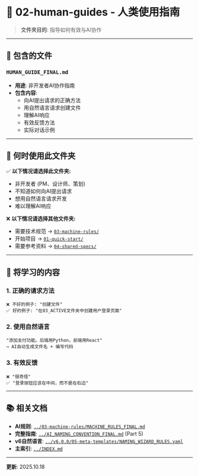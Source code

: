 # 📁 02-human-guides - 人类使用指南

> **文件夹目的**: 指导如何有效与AI协作

---

## 📄 包含的文件

### `HUMAN_GUIDE_FINAL.md`
- **用途**: 非开发者AI协作指南
- **包含内容**:
  - 向AI提出请求的正确方法
  - 用自然语言请求创建文件
  - 理解AI响应
  - 有效反馈方法
  - 实际对话示例

---

## 🎯 何时使用此文件夹

✅ **以下情况请选择此文件夹:**
- 非开发者 (PM、设计师、策划)
- 不知道如何向AI提出请求
- 想用自然语言请求开发
- 难以理解AI响应

❌ **以下情况请选择其他文件夹:**
- 需要技术规范 → [`03-machine-rules/`](../03-machine-rules/)
- 开始项目 → [`01-quick-start/`](../01-quick-start/)
- 需要参考资料 → [`04-shared-specs/`](../04-shared-specs/)

---

## 💬 将学习的内容

### 1. 正确的请求方法
```
❌ 不好的例子: "创建文件"
✅ 好的例子: "在03_ACTIVE文件夹中创建用户登录页面"
```

### 2. 使用自然语言
```
"添加支付功能。后端用Python，前端用React"
→ AI自动生成文件名 + 编写代码
```

### 3. 有效反馈
```
❌ "很奇怪"
✅ "登录按钮应该在中间，而不是在右边"
```

---

## 📚 相关文档

- **AI规则**: [`../03-machine-rules/MACHINE_RULES_FINAL.md`](../03-machine-rules/MACHINE_RULES_FINAL.md)
- **完整指南**: [`../AI_NAMING_CONVENTION_FINAL.md`](../AI_NAMING_CONVENTION_FINAL.md) (Part 5)
- **v6自然语言**: [`../v6.0.0/05-meta-templates/NAMING_WIZARD_RULES.yaml`](../v6.0.0/05-meta-templates/NAMING_WIZARD_RULES.yaml)
- **主索引**: [`../INDEX.md`](../INDEX.md)

---

**更新**: 2025.10.18
